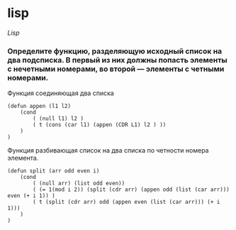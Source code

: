 # lisp
*Lisp* 


### Определите функцию, разделяющую исходный список на два подсписка. В первый из них должны попасть элементы с нечетными номерами, во второй — элементы с четными номерами.

Функция соединяющая два списка
``` LISP
(defun appen (l1 l2)
    (cond
        ( (null l1) l2 )
        ( t (cons (car l1) (appen (CDR L1) l2 ) ))
    )
)
```

Функция разбивающая список на два списка по четности номера элемента.
``` LISP    
(defun split (arr odd even i)
    (cond
        ( (null arr) (list odd even))
        ( (= 1(mod i 2)) (split (cdr arr) (appen odd (list (car arr))) even (+ i 1)) )
        ( t (split (cdr arr) odd (appen even (list (car arr))) (+ i 1)))
    )
)
```